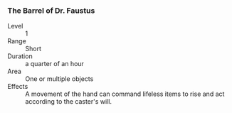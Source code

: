 ### The Barrel of Dr. Faustus
<dl>
<dt>Level</dt>
<dd>1</dd>
<dt>Range</dt>
<dd>Short</dd>
<dt>Duration</dt>
<dd>a quarter of an hour</dd>
<dt>Area</dt>
<dd>One or multiple objects</dd>
<dt>Effects</dt>
<dd>A movement of the hand can command lifeless items to rise and act according to the caster's will.</dd>
</dl>
